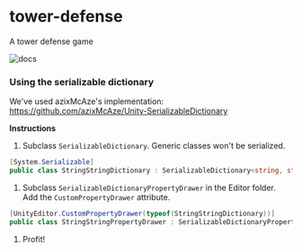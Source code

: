 # tower-defense
A tower defense game

![docs](https://github.com/gamedev-iitk/tower-defense/workflows/docs/badge.svg)

### Using the serializable dictionary

We've used azixMcAze's implementation: https://github.com/azixMcAze/Unity-SerializableDictionary

**Instructions**
1. Subclass `SerializableDictionary`. Generic classes won't be serialized.
```cs
[System.Serializable]
public class StringStringDictionary : SerializableDictionary<string, string>  { }
```
1. Subclass `SerializableDictionaryPropertyDrawer` in the Editor folder. Add the `CustomPropertyDrawer` attribute.
```cs
[UnityEditor.CustomPropertyDrawer(typeof(StringStringDictionary))]
public class StringStringPropertyDrawer : SerializableDictionaryPropertyDrawer { }
```
1. Profit!
